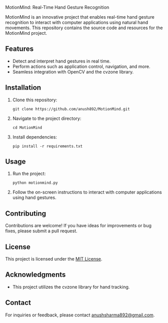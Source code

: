 MotionMind: Real-Time Hand Gesture Recognition

MotionMind is an innovative project that enables real-time hand gesture recognition to interact with computer applications using natural hand movements. This repository contains the source code and resources for the MotionMind project.

## Features

- Detect and interpret hand gestures in real time.
- Perform actions such as application control, navigation, and more.
- Seamless integration with OpenCV and the cvzone library.

## Installation

1. Clone this repository:
   ```
   git clone https://github.com/anush892/MotionMind.git
   ```

2. Navigate to the project directory:
   ```
   cd MotionMind
   ```

3. Install dependencies:
   ```
   pip install -r requirements.txt
   ```

## Usage

1. Run the project:
   ```
   python motionmind.py
   ```

2. Follow the on-screen instructions to interact with computer applications using hand gestures.

## Contributing

Contributions are welcome! If you have ideas for improvements or bug fixes, please submit a pull request.

## License

This project is licensed under the [MIT License](LICENSE).

## Acknowledgments

- This project utilizes the cvzone library for hand tracking.

## Contact

For inquiries or feedback, please contact [anushsharma892@gmail.com](mailto:anushsharma892@gmail.com).
